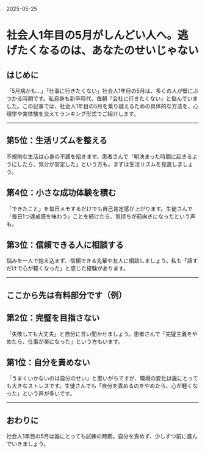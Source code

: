 2025-05-25

# 社会人1年目の5月がしんどい人へ。逃げたくなるのは、あなたのせいじゃない

## はじめに

「5月病かも…」「仕事に行きたくない」社会人1年目の5月は、多くの人が壁にぶつかる時期です。私自身も新卒時代、毎朝「会社に行きたくない」と悩んでいました。この記事では、社会人1年目の5月を乗り越えるための具体的な方法を、心理学や実体験を交えてランキング形式でご紹介します。

---

## 第5位：生活リズムを整える

不規則な生活は心身の不調を招きます。患者さんで「朝決まった時間に起きるようにしたら、気分が安定した」という方も。まずは生活リズムを見直しましょう。

## 第4位：小さな成功体験を積む

「できたこと」を毎日メモするだけでも自己肯定感が上がります。生徒さんで「毎日1つ達成感を味わう」ことを続けたら、気持ちが前向きになったという声も。

## 第3位：信頼できる人に相談する

悩みを一人で抱え込まず、信頼できる先輩や友人に相談しましょう。私も「話すだけで心が軽くなった」と感じた経験があります。

---

## ここから先は有料部分です（例）

## 第2位：完璧を目指さない

「失敗しても大丈夫」と自分に言い聞かせましょう。患者さんで「完璧主義をやめたら、仕事が楽になった」という方もいます。

## 第1位：自分を責めない

「うまくいかないのは自分のせい」と思いがちですが、環境の変化は誰にとっても大きなストレスです。生徒さんでも「自分を責めるのをやめたら、心が軽くなった」という声が多いです。

---

## おわりに

社会人1年目の5月は誰にとっても試練の時期。自分を責めず、少しずつ前に進んでいきましょう。
